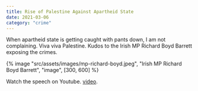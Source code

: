 ```yaml
---
title: Rise of Palestine Against Apartheid State
date: 2021-03-06
category: "crime"
---
```


When apartheid state is getting caught with pants down, I am not complaining. Viva viva Palestine. Kudos to the Irish MP Richard Boyd Barrett exposing the crimes.

<!-- excerpt -->

{% image "src/assets/images/mp-richard-boyd.jpeg", "Irish MP Richard Boyd Barrett", "image", [300, 600] %}

Watch the speech on Youtube. [video](https://www.youtube.com/watch?v=R4Pd4Yt2buc&t=3s).
